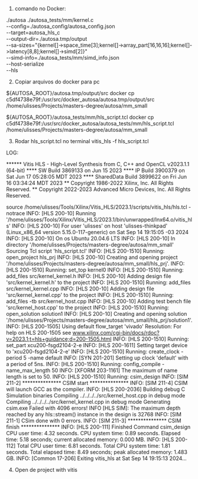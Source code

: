 1) comando no Docker:

./autosa ./autosa_tests/mm/kernel.c \
--config=./autosa_config/autosa_config.json \
--target=autosa_hls_c \
--output-dir=./autosa.tmp/output \
--sa-sizes="{kernel[]->space_time[3];kernel[]->array_part[16,16,16];kernel[]->latency[8,8];kernel[]->simd[2]}" \
--simd-info=./autosa_tests/mm/simd_info.json \
--host-serialize \
--hls

2) Copiar arquivos do docker para pc 

${AUTOSA_ROOT}/autosa.tmp/output/src
docker cp c5df4738e79f:/usr/src/docker_autosa/autosa.tmp/output/src /home/ulisses/Projects/masters-degree/autosa/mm_small

${AUTOSA_ROOT}/autosa_tests/mm/hls_script.tcl 
docker cp c5df4738e79f:/usr/src/docker_autosa/autosa_tests/mm/hls_script.tcl /home/ulisses/Projects/masters-degree/autosa/mm_small


3) Rodar hls_script.tcl no terminal
vitis_hls -f hls_script.tcl 

LOG:

****** Vitis HLS - High-Level Synthesis from C, C++ and OpenCL v2023.1.1 (64-bit)
  **** SW Build 3869133 on Jun 15 2023
  **** IP Build 3900379 on Sat Jun 17 05:28:05 MDT 2023
  **** SharedData Build 3899622 on Fri Jun 16 03:34:24 MDT 2023
    ** Copyright 1986-2022 Xilinx, Inc. All Rights Reserved.
    ** Copyright 2022-2023 Advanced Micro Devices, Inc. All Rights Reserved.

source /home/ulisses/Tools/Xilinx/Vitis_HLS/2023.1/scripts/vitis_hls/hls.tcl -notrace
INFO: [HLS 200-10] Running '/home/ulisses/Tools/Xilinx/Vitis_HLS/2023.1/bin/unwrapped/lnx64.o/vitis_hls'
INFO: [HLS 200-10] For user 'ulisses' on host 'ulisses-thinkpad' (Linux_x86_64 version 5.15.0-117-generic) on Sat Sep 14 19:15:05 -03 2024
INFO: [HLS 200-10] On os Ubuntu 20.04.6 LTS
INFO: [HLS 200-10] In directory '/home/ulisses/Projects/masters-degree/autosa/mm_small'
Sourcing Tcl script 'hls_script.tcl'
INFO: [HLS 200-1510] Running: open_project hls_prj 
INFO: [HLS 200-10] Creating and opening project '/home/ulisses/Projects/masters-degree/autosa/mm_small/hls_prj'.
INFO: [HLS 200-1510] Running: set_top kernel0 
INFO: [HLS 200-1510] Running: add_files src/kernel_kernel.h 
INFO: [HLS 200-10] Adding design file 'src/kernel_kernel.h' to the project
INFO: [HLS 200-1510] Running: add_files src/kernel_kernel.cpp 
INFO: [HLS 200-10] Adding design file 'src/kernel_kernel.cpp' to the project
INFO: [HLS 200-1510] Running: add_files -tb src/kernel_host.cpp 
INFO: [HLS 200-10] Adding test bench file 'src/kernel_host.cpp' to the project
INFO: [HLS 200-1510] Running: open_solution solution1 
INFO: [HLS 200-10] Creating and opening solution '/home/ulisses/Projects/masters-degree/autosa/mm_small/hls_prj/solution1'.
INFO: [HLS 200-1505] Using default flow_target 'vivado'
Resolution: For help on HLS 200-1505 see www.xilinx.com/cgi-bin/docs/rdoc?v=2023.1;t=hls+guidance;d=200-1505.html
INFO: [HLS 200-1510] Running: set_part xcu200-fsgd2104-2-e 
INFO: [HLS 200-1611] Setting target device to 'xcu200-fsgd2104-2-e'
INFO: [HLS 200-1510] Running: create_clock -period 5 -name default 
INFO: [SYN 201-201] Setting up clock 'default' with a period of 5ns.
INFO: [HLS 200-1510] Running: config_compile -name_max_length 50 
INFO: [XFORM 203-1161] The maximum of name length is set to 50.
INFO: [HLS 200-1510] Running: csim_design 
INFO: [SIM 211-2] *************** CSIM start ***************
INFO: [SIM 211-4] CSIM will launch GCC as the compiler.
INFO: [HLS 200-2036] Building debug C Simulation binaries
   Compiling ../../../../src/kernel_host.cpp in debug mode
   Compiling ../../../../src/kernel_kernel.cpp in debug mode
   Generating csim.exe
Failed with 4096 errors!
INFO [HLS SIM]: The maximum depth reached by any hls::stream() instance in the design is 32768
INFO: [SIM 211-1] CSim done with 0 errors.
INFO: [SIM 211-3] *************** CSIM finish ***************
INFO: [HLS 200-111] Finished Command csim_design CPU user time: 4.32 seconds. CPU system time: 0.89 seconds. Elapsed time: 5.18 seconds; current allocated memory: 0.000 MB.
INFO: [HLS 200-112] Total CPU user time: 6.81 seconds. Total CPU system time: 1.81 seconds. Total elapsed time: 8.49 seconds; peak allocated memory: 1.483 GB.
INFO: [Common 17-206] Exiting vitis_hls at Sat Sep 14 19:15:13 2024...

4) Open de project with vitis 
